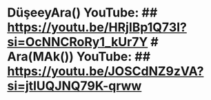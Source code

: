 # DüşeeyAra() YouTube: ## https://youtu.be/HRjIBp1Q73I?si=OcNNCRoRy1_kUr7Y                                                                                                                                           # Ara(MAk()) YouTube: ## https://youtu.be/JOSCdNZ9zVA?si=jtlUQJNQ79K-qrww



